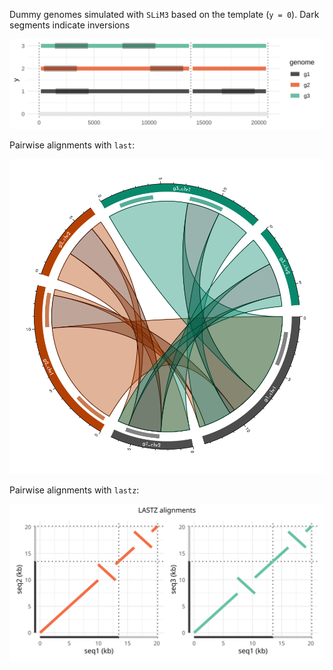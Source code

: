 
Dummy genomes simulated with `SLiM3` based on the template (`y = 0`).
Dark segments indicate inversions

![](img/base_genomes.svg)

Pairwise alignments with `last`:

![](img/alignment.svg)

Pairwise alignments with `lastz`:

![](img/lastz_alignments.svg)